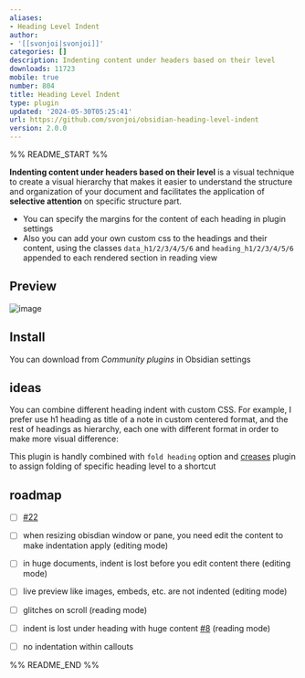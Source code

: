 ```yaml
---
aliases:
- Heading Level Indent
author:
- '[[svonjoi|svonjoi]]'
categories: []
description: Indenting content under headers based on their level
downloads: 11723
mobile: true
number: 804
title: Heading Level Indent
type: plugin
updated: '2024-05-30T05:25:41'
url: https://github.com/svonjoi/obsidian-heading-level-indent
version: 2.0.0
---
```


%% README_START %%

**Indenting content under headers based on their level** is a visual technique to create a visual hierarchy that makes it easier to understand the structure and organization of your document and facilitates the application of **selective attention** on specific structure part. 

- You can specify the margins for the content of each heading in plugin settings
- Also you can add your own custom css to the headings and their content, using the classes `data_h1/2/3/4/5/6` and `heading_h1/2/3/4/5/6` appended to each rendered section in reading view

## Preview

![image](https://github.com/svonjoi/obsidian-heading-level-indent/assets/58810368/bb4dcf60-edff-4c3a-9c24-a06986b888d9)

## Install

You can download from *Community plugins* in Obsidian settings

## ideas

You can combine different heading indent with custom CSS. For example, I prefer use h1 heading as title of a note in custom centered format, and the rest of headings as hierarchy, each one with different format in order to make more visual difference:

This plugin is handly combined with `fold heading` option and [creases](https://github.com/liamcain/obsidian-creases) plugin to assign folding of specific heading level to a shortcut

## roadmap

- [ ] [#22](https://github.com/svonjoi/obsidian-heading-level-indent/issues/22)
- [ ] when resizing obisdian window or pane, you need edit the content to make indentation apply (editing mode)
- [ ] in huge documents, indent is lost before you edit content there (editing mode)
- [ ] live preview like images, embeds, etc. are not indented (editing mode)
- [ ] glitches on scroll (reading mode)
- [ ] indent is lost under heading with huge content [#8](https://github.com/svonjoi/obsidian-heading-level-indent/issues/8) (reading mode)
- [ ] no indentation within callouts


%% README_END %%